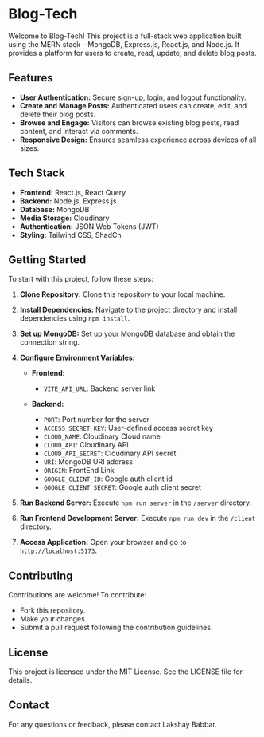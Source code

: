 # Blog-Tech

Welcome to Blog-Tech! This project is a full-stack web application built using the MERN stack – MongoDB, Express.js, React.js, and Node.js. It provides a platform for users to create, read, update, and delete blog posts.

## Features

- **User Authentication:** Secure sign-up, login, and logout functionality.
- **Create and Manage Posts:** Authenticated users can create, edit, and delete their blog posts.
- **Browse and Engage:** Visitors can browse existing blog posts, read content, and interact via comments.
- **Responsive Design:** Ensures seamless experience across devices of all sizes.

## Tech Stack

- **Frontend:** React.js, React Query
- **Backend:** Node.js, Express.js
- **Database:** MongoDB
- **Media Storage:** Cloudinary
- **Authentication:** JSON Web Tokens (JWT)
- **Styling:** Tailwind CSS, ShadCn

## Getting Started

To start with this project, follow these steps:

1. **Clone Repository:** Clone this repository to your local machine.
2. **Install Dependencies:** Navigate to the project directory and install dependencies using `npm install`.
3. **Set up MongoDB:** Set up your MongoDB database and obtain the connection string.
4. **Configure Environment Variables:**

   - **Frontend:**

     - `VITE_API_URL`: Backend server link

   - **Backend:**
     - `PORT`: Port number for the server
     - `ACCESS_SECRET_KEY`: User-defined access secret key
     - `CLOUD_NAME`: Cloudinary Cloud name
     - `CLOUD_API`: Cloudinary API
     - `CLOUD_API_SECRET`: Cloudinary API secret
     - `URI`: MongoDB URI address
     - `ORIGIN`: FrontEnd Link
     - `GOOGLE_CLIENT_ID`: Google auth client id
     - `GOOGLE_CLIENT_SECRET`: Google auth client secret

5. **Run Backend Server:** Execute `npm run server` in the `/server` directory.
6. **Run Frontend Development Server:** Execute `npm run dev` in the `/client` directory.
7. **Access Application:** Open your browser and go to `http://localhost:5173`.

## Contributing

Contributions are welcome! To contribute:

- Fork this repository.
- Make your changes.
- Submit a pull request following the contribution guidelines.

## License

This project is licensed under the MIT License. See the LICENSE file for details.

## Contact

For any questions or feedback, please contact Lakshay Babbar.
